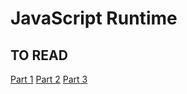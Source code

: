 # JavaScript Runtime

##  TO READ

[Part
1](https://blog.sessionstack.com/how-does-javascript-actually-work-part-1-b0bacc073cf)
[Part
2](https://blog.sessionstack.com/how-javascript-works-inside-the-v8-engine-5-tips-on-how-to-write-optimized-code-ac089e62b12e)
[Part
3](https://blog.sessionstack.com/how-javascript-works-memory-management-how-to-handle-4-common-memory-leaks-3f28b94cfbec)
